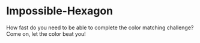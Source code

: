 # Impossible-Hexagon
How fast do you need to be able to complete the color matching challenge? Come on, let the color beat you!
